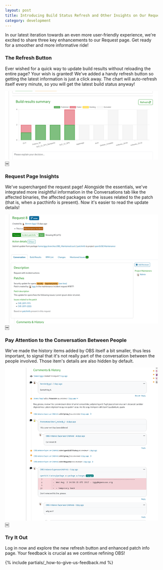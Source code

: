 ```yaml
---
layout: post
title: Introducing Build Status Refresh and Other Insights on Our Request Page
category: development
---
```


In our latest iteration towards an even more user-friendly experience, we're excited to share three key enhancements to our Request page. Get ready for a smoother and more informative ride!

### The Refresh Button

Ever wished for a quick way to update build results without reloading the entire page? Your wish is granted! We've added a handy refresh button so getting the latest information is just a click away. The chart will auto-refresh itself every minute, so you will get the latest build status anyway!

![Build status refresh button](/images/posts/2023-11-30/build-status-refresh-button.png)
￼
### Request Page Insights

We've supercharged the request page! Alongside the essentials, we've integrated more insightful information in the Conversations tab like the affected binaries, the affected packages or the issues related to the patch (that is, when a pacthinfo is present).
Now it's easier to read the update details!

![Patchinfo page insights](/images/posts/2023-11-30/request-page-insights.png)
￼
### Pay Attention to the Conversation Between People 

We've made the history items added by OBS itself a bit smaller, thus less important, to signal that it's not really part of the conversation between the people involved. Those item's details are also hidden by default.

![Comments and history shifts the attention to the conversation between people](/images/posts/2023-11-30/comments-and-history.png)
￼
### Try It Out

Log in now and explore the new refresh button and enhanced patch info page. Your feedback is crucial as we continue refining OBS!

{% include partials/_how-to-give-us-feedback.md %}
